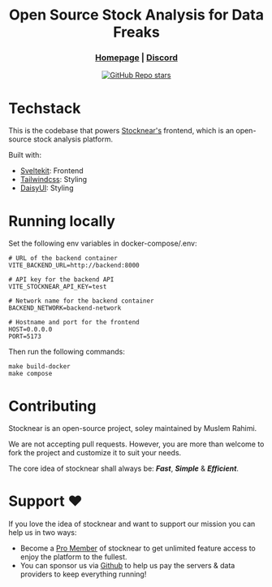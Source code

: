 <div align="center">

# **Open Source Stock Analysis for Data Freaks**

<h3>

[Homepage](https://stocknear.com/) | [Discord](https://discord.com/invite/hCwZMMZ2MT)

</h3>

[![GitHub Repo stars](https://img.shields.io/github/stars/stocknear/frontend)](https://github.com/stocknear/frontend/stargazers)

</div>

# Techstack

This is the codebase that powers [Stocknear's](https://stocknear.com/) frontend, which is an open-source stock analysis platform.

Built with:

- [Sveltekit](https://kit.svelte.dev/): Frontend
- [Tailwindcss](https://tailwindcss.com/): Styling
- [DaisyUI](https://daisyui.com/): Styling

# Running locally

Set the following env variables in docker-compose/.env:

```
# URL of the backend container
VITE_BACKEND_URL=http://backend:8000

# API key for the backend API
VITE_STOCKNEAR_API_KEY=test

# Network name for the backend container
BACKEND_NETWORK=backend-network

# Hostname and port for the frontend
HOST=0.0.0.0
PORT=5173
```

Then run the following commands:

```
make build-docker
make compose
```

# Contributing

Stocknear is an open-source project, soley maintained by Muslem Rahimi.

We are not accepting pull requests. However, you are more than welcome to fork the project and customize it to suit your needs.

The core idea of stocknear shall always be: **_Fast_**, **_Simple_** & **_Efficient_**.

# Support ❤️

If you love the idea of stocknear and want to support our mission you can help us in two ways:

- Become a [Pro Member](https://stocknear.com/pricing) of stocknear to get unlimited feature access to enjoy the platform to the fullest.
- You can sponsor us via [Github](https://github.com/sponsors/stocknear) to help us pay the servers & data providers to keep everything running!
